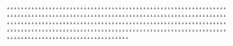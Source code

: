 <a href="https://www.orbitnow.online">.</a>
<a href="https://www.devxpert.online">.</a>
<a href="https://www.bodyflex.online">.</a>
<a href="https://www.vlogfusion.online">.</a>
<a href="https://www.socialxpert.online">.</a>
<a href="https://www.loanease.online">.</a>
<a href="https://www.futuresync.online">.</a>
<a href="https://www.vacationmode.online">.</a>
<a href="https://www.profithunt.online">.</a>
<a href="https://www.eschooling.online">.</a>
<a href="https://www.etradeworld.online">.</a>
<a href="https://www.gamexpert.online">.</a>
<a href="https://www.dreamdestiny.online">.</a>
<a href="https://www.fintechie.online">.</a>
<a href="https://www.roadtripnow.online">.</a>
<a href="https://www.orbitnownews.online">.</a>
<a href="https://www.stockrush.online">.</a>
<a href="https://www.mediarush.online">.</a>
<a href="https://www.marketgenie.online">.</a>
<a href="https://www.funempire.online">.</a>
<a href="https://www.influencerway.online">.</a>
<a href="https://www.hypertrend.online">.</a>
<a href="https://www.travelxpert.online">.</a>
<a href="https://www.botcentral.online">.</a>
<a href="https://www.tutorworld.online">.</a>
<a href="https://www.eschoolingdesign.online">.</a>
<a href="https://www.webeschooling.online">.</a>
<a href="https://www.thenextbigthing.online">.</a>
<a href="https://www.eschoolinggroup.online">.</a>
<a href="https://www.orbitnownetwork.online">.</a>
<a href="https://www.myinfluencerway.online">.</a>
<a href="https://www.influencerwaygroup.online">.</a>
<a href="https://www.eschoolingblog.online">.</a>
<a href="https://www.eschoolingworld.online">.</a>
<a href="https://www.coursezone.online">.</a>
<a href="https://www.edutechie.online">.</a>
<a href="https://www.vrfusion.online">.</a>
<a href="https://www.myeschooling.online">.</a>
<a href="https://www.influencerwaynetwork.online">.</a>
<a href="https://www.myvlogfusion.online">.</a>
<a href="https://www.influencerwayonline.online">.</a>
<a href="https://www.stockrush.site">.</a>
<a href="https://www.influencerwayworld.online">.</a>
<a href="https://www.vlogdigitalhealthgroup.online">.</a>
<a href="https://www.webvlogdigitalhealth.online">.</a>
<a href="https://www.theinfluencerway.online">.</a>
<a href="https://www.weborbitnow.online">.</a>
<a href="https://www.influencerway.site">.</a>
<a href="https://www.bloggerpro.site">.</a>
<a href="https://www.vlogdigitalhealthweb.online">.</a>
<a href="https://www.vlogfusion.site">.</a>
<a href="https://www.vacationmode.site">.</a>
<a href="https://www.webinfluencerway.online">.</a>
<a href="https://www.eschoolingmedia.online">.</a>
<a href="https://www.futuresync.site">.</a>
<a href="https://www.netorbitnow.online">.</a>
<a href="https://www.webinnovate.site">.</a>
<a href="https://www.netorbitnow.site">.</a>
<a href="https://www.orbitnownetwork.site">.</a>
<a href="https://www.eschoolingweb.online">.</a>
<a href="https://www.xtremevibes.site">.</a>
<a href="https://www.thenextbigthing.site">.</a>
<a href="https://www.eschoolingworld.site">.</a>
<a href="https://www.roadtripnow.site">.</a>
<a href="https://www.mydigitallife.site">.</a>
<a href="https://www.eschoolingweb.site">.</a>
<a href="https://www.profithunt.site">.</a>
<a href="https://www.influencerwayweb.online">.</a>
<a href="https://www.webeschooling.site">.</a>
<a href="https://www.goinfluencerway.site">.</a>
<a href="https://www.eschoolingblog.site">.</a>
<a href="https://www.orbitnowgroup.site">.</a>
<a href="https://www.influencerwaydesign.site">.</a>
<a href="https://www.socialxpert.site">.</a>
<a href="https://www.influencerwaydesign.online">.</a>
<a href="https://www.influencerwaynetwork.site">.</a>
<a href="https://www.myvlogfusion.site">.</a>
<a href="https://www.influencerwaymedia.site">.</a>
<a href="https://www.myinfluencerway.site">.</a>
<a href="https://www.myorbitnow.site">.</a>
<a href="https://www.influencerwayworld.site">.</a>
<a href="https://www.vlogdigitalhealthweb.site">.</a>
<a href="https://www.influencerwaygroup.site">.</a>
<a href="https://www.myeschooling.site">.</a>
<a href="https://www.influencerwayshop.site">.</a>
<a href="https://www.myvlogdigitalhealth.site">.</a>
<a href="https://www.influencerwayblog.site">.</a>
<a href="https://www.novaclick.site">.</a>
<a href="https://www.webvlogdigitalhealth.site">.</a>
<a href="https://www.eschoolinggroup.site">.</a>
<a href="https://www.webinfluencerway.site">.</a>
<a href="https://www.orbitnow.site">.</a>
<a href="https://www.orbitnownews.site">.</a>
<a href="https://www.influencerwayapp.site">.</a>
<a href="https://www.influencerwayonline.site">.</a>
<a href="https://www.eschoolingmedia.site">.</a>
<a href="https://www.govlogdigitalhealth.online">.</a>
<a href="https://www.influencerwayweb.site">.</a>
<a href="https://www.vlogdigitalhealthworld.site">.</a>
<a href="https://www.vlogdigitalhealthgroup.site">.</a>
<a href="https://viralsportz.com">.</a>
<a href="https://crickettimelines.com">.</a>
<a href="https://cricketpitchreports.com">.</a>
<a href="https://worldcrickethub.com">.</a>
<a href="https://thecricketstadiums.com">.</a>
<a href="https://biobriefly.com">.</a>
<a href="https://myschemesgov.com">.</a>
<a href="https://mpbhulekhrecord.com">.</a>
<a href="https://madiraprice.com">.</a>
<a href="shahid4u-apk.com">.</a>
<a href="https://sportscrickt.com">.</a>
<a href="https://gambsino.com/">.</a>
<a href="https://weeklyesports.com">.</a>
<a href="https://greenbeltdirectory.com/">.</a>
<a href="https://mymegastory.com">.</a>
<a href="https://husbandsinfoz.com">.</a>
<a href="https://megamagzines.com">.</a>
<a href="https://cricketliveipl.com/">.</a>
<a href="https://feedbuzzs.com">.</a>
<a href="https://hunnibunch.com">.</a>
<a href="https://zeemeg.com">.</a>
<a href="https://sportsstreem.com">.</a>
<a href="https://mozzipp.com">.</a>
<a href="whoopnetwork.com">.</a>
<a href="https://derekdemars.com">.</a>
<a href="https://onlinecaseconverter.org/">.</a>
<a href="http://ballebaaji.com/">.</a>
<a href="https://boxercontest.com">.</a>
<a href="https://techforlife.online">.</a>
<a href="https://ecoinnovators.online">.</a>
<a href="https://wellnessexperts.online">.</a>
<a href="https://gamedevstudio.online">.</a>
<a href="https://globaladventures.online">.</a>
<a href="https://greentechrevolution.online">.</a>
<a href="https://realestateinvesting.online">.</a>
<a href="https://ecorevolution.online">.</a>
<a href="https://startupvisionaries.online">.</a>
<a href="https://designerspaces.online">.</a>
<a href="https://wellnesspioneers.online">.</a>
<a href="https://ecoadventure.online">.</a>
<a href="https://innovatorscircle.online">.</a>
<a href="https://urbaninnovators.online">.</a>
<a href="https://fitnessexplorer.online">.</a>
<a href="https://creativenetwork.online">.</a>
<a href="https://urbanlivingsolutions.online">.</a>
<a href="https://adventureseekers.online">.</a>
<a href="https://moderntechsolutions.online">.</a>
<a href="https://fashionfinds.online">.</a>
<a href="https://fitnessvibes.online">.</a>
<a href="https://techiehaven.online">.</a>
<a href="https://foodiesparadise.online">.</a>
<a href="https://vrexperiences.online">.</a>
<a href="https://productlaunch.online">.</a>
<a href="https://innovatorhq.online">.</a>
<a href="https://lifestylerevolution.online">.</a>
<a href="https://travelgoals.online">.</a>
<a href="https://greenlivingtips.online">.</a>
<a href="https://vradventures.online">.</a>
<a href="https://contentcreatorshub.online">.</a>
<a href="https://newinnovations.online">.</a>
<a href="https://innovatorsonline.online">.</a>
<a href="https://fitnessaddicts.online">.</a>
<a href="https://diysolutions.online">.</a>
<a href="https://musicdiscovery.online">.</a>
<a href="https://remoteworkrevolution.online">.</a>
<a href="https://startuplife.online">.</a>
<a href="https://virtualrealityzone.online">.</a>
<a href="https://craftingmastery.online">.</a>
<a href="https://craftycreatives.online">.</a>
<a href="https://indieartists.online">.</a>
<a href="https://theartconnection.online">.</a>
<a href="https://lifestylemasters.online">.</a>
<a href="https://thestartupscene.online">.</a>
<a href="https://fashiondiscoveries.online">.</a>
<a href="https://digitalpros.online">.</a>
<a href="https://successjourney.online">.</a>
<a href="https://traveladventurers.online">.</a>
<a href="https://travelexploration.online">.</a>
<a href="https://artisticvision.online">.</a>
<a href="https://smartgadgethub.online">.</a>
<a href="https://lifehacksonline.online">.</a>
<a href="https://codingcorner.online">.</a>
<a href="https://adventurejourney.online">.</a>
<a href="https://thetechhaven.online">.</a>
<a href="https://familyjourney.online">.</a>
<a href="https://entrepreneursclub.online">.</a>
<a href="https://startupmentors.online">.</a>
<a href="https://fashioninnovators.online">.</a>
<a href="https://futurespaces.online">.</a>
<a href="https://trendydesigns.online">.</a>
<a href="https://beautyinnovators.online">.</a>
<a href="https://startupvibes.online">.</a>
<a href="https://careerexperts.online">.</a>
<a href="https://startuphustle.online">.</a>
<a href="https://wellnessstrategies.online">.</a>
<a href="https://digitalpathfinders.online">.</a>
<a href="https://artinnovation.online">.</a>
<a href="https://socialmediaexperts.online">.</a>
<a href="https://gamingrevolution.online">.</a>
<a href="https://ecomindset.online">.</a>
<a href="https://techtransformations.online">.</a>
<a href="https://bowlingspeed.com">.</a>
<a href="https://battingrecords.com">.</a>
<a href="https://cookape.in">.</a>
<a href="https://boxercontest.com">.</a>
<a href="https://mysweetmags.com/">.</a>
<a href="https://hindiqoutes.com">.</a>
<a href="https://biharportalonline.com">.</a>
<a href="https://spprkl.com">.</a>
<a href="https://profsnal.com">.</a>
<a href="https://readeverday.com">.</a>
<a href="https://hotelsvisitor.com">.</a>
<a href="https://sociallbio.com">.</a>
<a href="https://meedyfeed.com">.</a>
<a href="https://governmentsportal.com">.</a>
<a href="https://smallcrossword.com">.</a>
<a href="https://allcelebritynet.com">.</a>
<a href="https://godchalisa.com">.</a>
<a href="https://lotterydailyresults.com">.</a>
<a href="https://usnewsexpres.com">.</a>
<a href="https://allstartupupdate.com">.</a>
<a href="https://viralsworld.com">.</a>
<a href="https://thegadgetes.com">.</a>
<a href="https://thepetadviser.com">.</a>
<a href="https://journalstuffs.com">.</a>
<a href="https://carknowledge4u.com">.</a>
<a href="https://a2zknowladge.com">.</a>
<a href="https://wikinewshubs.com">.</a>
<a href="https://explorenaturetravels.com">.</a>
<a href="https://actorsalary.com">.</a>
<a href="https://medikitpharma.com">.</a>
<a href="https://celebritynetsworth.com">.</a>
<a href="https://thesunshots.com">.</a>
<a href="https://instantmimic.com">.</a>
<a href="https://thecashstark.com">.</a>
<a href="https://sarkareeportal.com">.</a>
<a href="https://bhoomilogin.com">.</a>
<a href="https://rtcbhoomionline.com">.</a>
<a href="https://onlytrendings.com">.</a>
<a href="https://rajisthanportalonline.com">.</a>
<a href="https://onlinechemes.com">.</a>
<a href="https://tellyvisionupdate.com">.</a>
<a href="https://hollywoodsreporter.com">.</a>
<a href="https://stylishword.com">.</a>
<a href="https://bhulekbhumi.com">.</a>
<a href="https://bhulekhrecord.com">.</a>
<a href="https://gaminghubonline.com">.</a>
<a href="https://gaanalyrics.com">.</a>
<a href="https://scoopn.com">.</a>
<a href="https://a2ztechnohub.com">.</a>
<a href="https://wellhealthorganic.info">.</a>
<a href="https://gov-schemes.com">.</a>
<a href="https://nationalportals.com">.</a>
<a href="https://onlinebhoomi.com">.</a>
<a href="https://govyojnaye.com">.</a>
<a href="https://tajahindustan.com">.</a>
<a href="https://nytwordles.com">.</a>
<a href="https://gameclubhouse.com">.</a>
<a href="https://theepfo.com">.</a>
<a href="https://kisanyojanaye.com">.</a>
<a href="https://gpgrey.com">.</a>
<a href="https://greysino.com">.</a>
<a href="https://golfply.com">.</a>
<a href="https://guespost.com">.</a>
<a href="https://fabbyclub.com">.</a>
<a href="https://onstepup.com">.</a>
<a href="https://techfeedy.com">.</a>
<a href="https://golfnfl.com">.</a>
<a href="https://fulformexpress.com">.</a>
<a href="https://generalcolleges.com">.</a>
<a href="https://winkbuz.com">.</a>
<a href="https://techtooglobal.com">.</a>
<a href="https://huntsfox.com">.</a>
<a href="https://techyweek.com">.</a>
<a href="https://cricfevers.com">.</a>
<a href="https://speedyprof.com">.</a>
<a href="https://rapidrols.com">.</a>
<a href="https://buzzadd.com">.</a>
<a href="https://showsbizz.com">.</a>
<a href="https://bigbuzzs.com">.</a>
<a href="https://fusionfram.com">.</a>
<a href="https://flexflam.com">.</a>
<a href="https://hubhunch.com">.</a>
<a href="https://myvibeszone.com">.</a>
<a href="https://techsynpro.com">.</a>
<a href="https://technsync.com">.</a>
<a href="https://streamcupworld.com">.</a>
